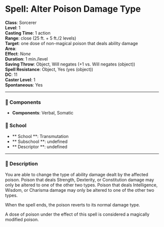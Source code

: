 
# Spell: Alter Poison Damage Type
**Class**: Sorcerer  
**Level**: 1  
**Casting Time**: 1 action  
**Range**: close (25 ft. + 5 ft./2 levels)  
**Target**: one dose of non-magical poison that deals ability damage  
**Area**:   
**Effect**: _None_  
**Duration**: 1 min./level  
**Saving Throw**: Object, Will negates (+1 vs. Will negates (object))  
**Spell Resistance**: Object, Yes (yes (object))  
**DC**: 11  
**Caster Level**: 1  
**Spontaneous**: Yes

---

### 🔮 Components
- **Components**: Verbal, Somatic

### 🏫 School
- ** School **: Transmutation
- ** Subschool **: undefined
- ** Descriptor **: undefined
---

### 📜 Description
You are able to change the type of ability damage dealt by the affected poison. Poison that deals Strength, Dexterity, or Constitution damage may only be altered to one of the other two types. Poison that deals Intelligence, Wisdom, or Charisma damage may only be altered to one of the other two types.

When the spell ends, the poison reverts to its normal damage type.

A dose of poison under the effect of this spell is considered a magically modified poison.
